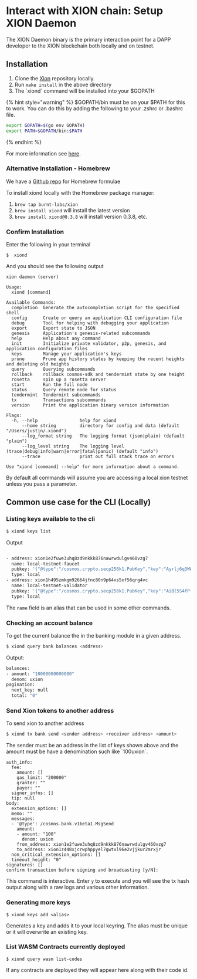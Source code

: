 # Interact with XION chain: Setup XION Daemon

The XION Daemon binary is the primary interaction point for a DAPP developer to the XION blockchain both locally and on testnet.

## Installation

1. Clone the [Xion](https://github.com/burnt-labs/xion) repository locally.
2. Run `make install` in the above directory
3. The \`xiond\` command will be installed into your $GOPATH

{% hint style="warning" %}
$GOPATH/bin must be on your $PATH for this to work. You can do this by adding the following to your .zshrc or .bashrc file.

```bash
export GOPATH=$(go env GOPATH)
export PATH=$GOPATH/bin:$PATH
```
{% endhint %}

For more information see [here](../../../nodes-and-validators/run-a-node/build-the-xion-daemon.md).

### Alternative Installation - Homebrew

We have a [Github repo](https://github.com/burnt-labs/homebrew-xion) for Homebrew formulae

To install xiond locally with the Homebrew package manager:

1. `brew tap burnt-labs/xion`
2. `brew install xiond` will install the latest version
3. `brew install xiond@0.3.8` will install version 0.3.8, etc.

### Confirm Installation

Enter the following in your terminal

```
$  xiond 
```

And you should see the following output

<pre><code>xion daemon (server)

Usage:
  xiond [command]
<strong>
</strong>Available Commands:
  completion  Generate the autocompletion script for the specified shell
  config      Create or query an application CLI configuration file
  debug       Tool for helping with debugging your application
  export      Export state to JSON
  genesis     Application's genesis-related subcommands
  help        Help about any command
  init        Initialize private validator, p2p, genesis, and application configuration files
  keys        Manage your application's keys
  prune       Prune app history states by keeping the recent heights and deleting old heights
  query       Querying subcommands
  rollback    rollback cosmos-sdk and tendermint state by one height
  rosetta     spin up a rosetta server
  start       Run the full node
  status      Query remote node for status
  tendermint  Tendermint subcommands
  tx          Transactions subcommands
  version     Print the application binary version information

Flags:
  -h, --help                help for xiond
      --home string         directory for config and data (default "/Users/justin/.xiond")
      --log_format string   The logging format (json|plain) (default "plain")
      --log_level string    The logging level (trace|debug|info|warn|error|fatal|panic) (default "info")
      --trace               print out full stack trace on errors

Use "xiond [command] --help" for more information about a command.
</code></pre>



By default all commands will assume you are accessing a local xion testnet unless you pass a parameter.

## Common use case for the CLI (Locally)

### Listing keys available to the cli

```bash
$ xiond keys list
```

Output

```bash

- address: xion1e2fuwe3uhq8zd9nkkk876nawrwdulgv460vzg7
  name: local-testnet-faucet
  pubkey: '{"@type":"/cosmos.crypto.secp256k1.PubKey","key":"Ayrlj6q3WWs91p45LVKwI8JyfMYNmWMrcDinLNEdWYE4"}'
  type: local
- address: xion1h495zmkgm92664jfnc80n9p64xs5xf56qrg4vc
  name: local-testnet-validator
  pubkey: '{"@type":"/cosmos.crypto.secp256k1.PubKey","key":"AiBl5S4fP+Ra2LD/EZ2XtWwNu9otOCFMTs8tfq5fwIXm"}'
  type: local
```

The `name` field is an alias that can be used in some other commands.

### Checking an account balance

To get the current balance the in the banking module in a given address.&#x20;

```bash
$ xiond query bank balances <address>
```

Output:

```bash
balances:
- amount: "10000000000000"
  denom: uxion
pagination:
  next_key: null
  total: "0"
```

### Send Xion tokens to another address

To send xion to another address&#x20;

```bash
$ xiond tx bank send <sender address> <receiver address> <amount>
```

The sender must be an address in the list of keys shown above and the amount must be have a denomination such like \`100uxion\`.

```
auth_info:
  fee:
    amount: []
    gas_limit: "200000"
    granter: ""
    payer: ""
  signer_infos: []
  tip: null
body:
  extension_options: []
  memo: ""
  messages:
  - '@type': /cosmos.bank.v1beta1.MsgSend
    amount:
    - amount: "100"
      denom: uxion
    from_address: xion1e2fuwe3uhq8zd9nkkk876nawrwdulgv460vzg7
    to_address: xion1z448xjcrwphppyel7gwtxl96e2vjjkur2mrxjr
  non_critical_extension_options: []
  timeout_height: "0"
signatures: []
confirm transaction before signing and broadcasting [y/N]: 
```

This command is interactive. Enter `y` to execute and you will see the tx hash output along with a raw logs and various other information.&#x20;

### Generating more keys

```
$ xiond keys add <alias>
```

Generates a key and adds it to your local keyring. The alias must be unique or it will overwrite an existing key.

### List WASM Contracts currently deployed

```
$ xiond query wasm list-codes
```

If any contracts are deployed they will appear here along with their code id.
